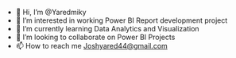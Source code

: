 - 👋 Hi, I’m @Yaredmiky
- 👀 I’m interested in working Power BI Report development project
- 🌱 I’m currently learning Data Analytics and Visualization 
- 💞️ I’m looking to collaborate on Power BI Projects
- 📫 How to reach me Joshyared44@gmail.com

<!---
Yaredmiky/Yaredmiky is a ✨ special ✨ repository because its `README.md` (this file) appears on your GitHub profile.
You can click the Preview link to take a look at your changes.
--->
